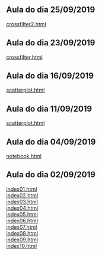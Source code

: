 ## Aula do dia 25/09/2019

[crossfilter2.html](d3_crossfilter2/index.html)<br>

## Aula do dia 23/09/2019

[crossfilter.html](d3_crossfilter/index.html)<br>

## Aula do dia 16/09/2019

[scatterplot.html](d3_update/scatterplot.html)<br>

## Aula do dia 11/09/2019

[scatterplot.html](d3_scale/scatterplot.html)<br>

## Aula do dia 04/09/2019

[notebook.html](d3_intro/notebook.html)<br>

## Aula do dia 02/09/2019

[index01.html](basic/index01.html)<br>
[index02.html](basic/index02.html)<br>
[index03.html](basic/index03.html)<br>
[index04.html](basic/index04.html)<br>
[index05.html](basic/index05.html)<br>
[index06.html](basic/index06.html)<br>
[index07.html](basic/index07.html)<br>
[index08.html](basic/index08.html)<br>
[index09.html](basic/index09.html)<br>
[index10.html](basic/index10.html)<br>
